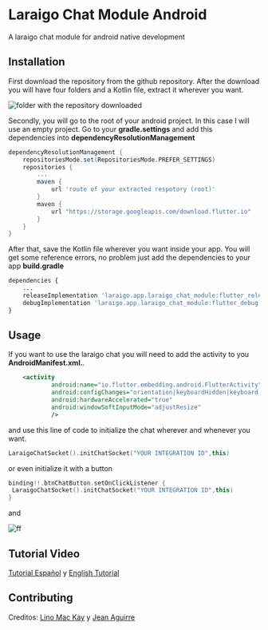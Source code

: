 # Laraigo Chat Module Android

A laraigo chat module for android native development

## Installation

First download the repository from the github repository. After the download you will have four folders and a Kotlin file, extract it wherever you want.

![folder with the repository downloaded](https://media.discordapp.net/attachments/593247279196930049/1087745810181136404/image.png)

Secondly, you will go to the root of your android project. In this case I will use an empty project. Go to your **gradle.settings** and add this dependencies into **dependencyResolutionManagement**
```gradle
dependencyResolutionManagement {
    repositoriesMode.set(RepositoriesMode.PREFER_SETTINGS)
    repositories {
        ...
        maven {
            url 'route of your extracted respotory (root)'
        }
        maven {
            url "https://storage.googleapis.com/download.flutter.io"
        }
    }
}
```
After that, save the Kotlin file wherever you want inside your app. You will get some reference errors, no problem just add the dependencies to your app **build.gradle**

```python
dependencies {
    ...
    releaseImplementation 'laraigo.app.laraigo_chat_module:flutter_release:1.0'
    debugImplementation 'laraigo.app.laraigo_chat_module:flutter_debug:1.0'
}

```
## Usage
If you want to use the laraigo chat you will need to add the activity to you **AndroidManifest.xml.**.

```xml
    <activity
            android:name="io.flutter.embedding.android.FlutterActivity"
            android:configChanges="orientation|keyboardHidden|keyboard|screenSize|locale|layoutDirection|fontScale|screenLayout|density|uiMode"
            android:hardwareAccelerated="true"
            android:windowSoftInputMode="adjustResize"
            />
```
and use this line of code to initialize the chat wherever and whenever you want.


```kotlin
LaraigoChatSocket().initChatSocket("YOUR INTEGRATION ID",this)
```

or even initialize it with a button
```kotlin
binding!!.btnChatButton.setOnClickListener {
 LaraigoChatSocket().initChatSocket("YOUR INTEGRATION ID",this)
}
```
and

![ff](https://media.discordapp.net/attachments/593247279196930049/1087752300124196954/image.png)
## Tutorial Video

[Tutorial Español](https://youtu.be/W0i8T8e90kU) y [English Tutorial](https://youtu.be/7wRxw_cOvB8)

## Contributing

Creditos: [Lino Mac Kay](https://github.com/LinoMacKay) y [Jean Aguirre](https://github.com/jeanmarko2703)
